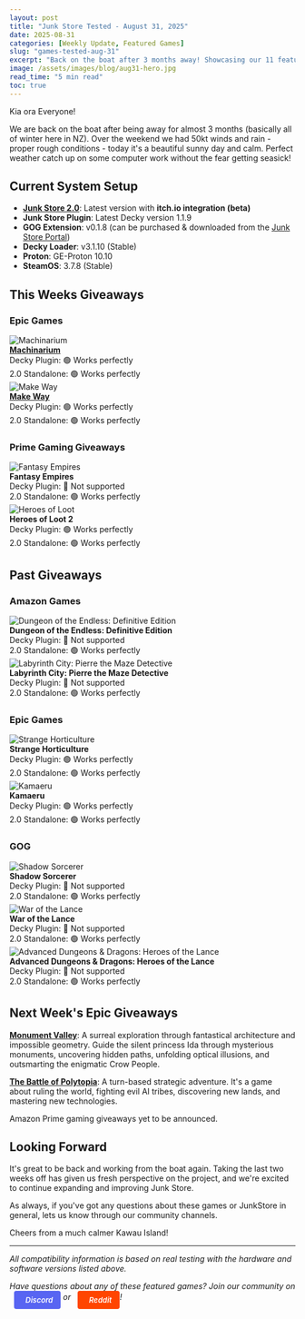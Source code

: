 ```yaml
---
layout: post
title: "Junk Store Tested - August 31, 2025"
date: 2025-08-31
categories: [Weekly Update, Featured Games]
slug: "games-tested-aug-31"
excerpt: "Back on the boat after 3 months away! Showcasing our 11 featured games that work brilliantly on Steam Deck - from Epic's indie gems to GOG classics and Amazon surprises."
image: /assets/images/blog/aug31-hero.jpg
read_time: "5 min read"
toc: true
---
```


Kia ora Everyone! 

We are back on the boat after being away for almost 3 months (basically all of winter here in NZ). Over the weekend we had 50kt winds and rain - proper rough conditions - today it's a beautiful sunny day and calm. Perfect weather catch up on some computer work without the fear getting seasick!

## Current System Setup
* **<a href="/buy_now/">Junk Store 2.0</a>**: Latest version with **itch.io integration (beta)**
* **Junk Store Plugin**: Latest Decky version 1.1.9  
* **GOG Extension**: v0.1.8 (can be purchased & downloaded from the [Junk Store Portal](https://portal.junkstore.xyz/))
* **Decky Loader**: v3.1.10 (Stable)
* **Proton**: GE-Proton 10.10
* **SteamOS**: 3.7.8 (Stable)

## This Weeks  Giveaways
### Epic Games

<div class="game-entry">
  <img src="https://images.gog.com/c6bca2ad6e957c82422932faaf98f9f273976fc1b9acc30c33a347d85099b3e1.jpg?namespace=gamesdb" alt="Machinarium" class="game-thumbnail">
  <div class="game-details">
    <strong><a href="https://store.epicgames.com/en-US/p/machinarium-5e6c71" target="_blank">Machinarium</a></strong>
    <div class="compatibility-info">
      <div class="compatibility-line">Decky Plugin: 🟢 Works perfectly</div>
      <div class="compatibility-line">2.0 Standalone: 🟢 Works perfectly</div>
    </div>
  </div>
</div>

<div class="game-entry">
  <img src="https://images.gog.com/1e68c542d43427da6716a2cfc530a97024c9582ce11853f5fd67c617f028f140.jpg?namespace=gamesdb" alt="Make Way" class="game-thumbnail">
  <div class="game-details">
    <strong><a href="https://store.epicgames.com/en-US/p/make-way-bddf5f" target="_blank">Make Way</a></strong>
    <div class="compatibility-info">
      <div class="compatibility-line">Decky Plugin: 🟢 Works perfectly</div>
      <div class="compatibility-line">2.0 Standalone: 🟢 Works perfectly</div>
    </div>
  </div>
</div>

### Prime Gaming Giveaways

<div class="game-entry">
  <img src="https://images.gog.com/3231386d62f8187b649c5e42517b5d6bf6b789f0ca1e235d706a9b675ac274a3.jpg?namespace=gamesdb" alt="Fantasy Empires" class="game-thumbnail">
  <div class="game-details">
    <strong>Fantasy Empires</strong>
    <div class="compatibility-info">
      <div class="compatibility-line">Decky Plugin: 🔴 Not supported</div>
      <div class="compatibility-line">2.0 Standalone: 🟢 Works perfectly</div>
    </div>
  </div>
</div>

<div class="game-entry">
  <img src="https://images.gog.com/2e6ddbe2207a03033ac1e054e85ea47df071471275198f2ae08de1ccc2a21594.jpg?namespace=gamesdb" alt="Heroes of Loot" class="game-thumbnail">
  <div class="game-details">
    <strong>Heroes of Loot 2</strong>
    <div class="compatibility-info">
      <div class="compatibility-line">Decky Plugin: 🟢 Works perfectly</div>
      <div class="compatibility-line">2.0 Standalone: 🟢 Works perfectly</div>
    </div>
  </div>
</div>

## Past Giveaways
### Amazon Games

<div class="game-entry">
  <img src="https://images.gog.com/532c5d953dce14ea2623833bf97ecdda3e63599cb3103694753c3f3abb85e65b.jpg?namespace=gamesdb" alt="Dungeon of the Endless: Definitive Edition" class="game-thumbnail">
  <div class="game-details">
    <strong>Dungeon of the Endless: Definitive Edition</strong>
    <div class="compatibility-info">
      <div class="compatibility-line">Decky Plugin: 🔴 Not supported</div>
      <div class="compatibility-line">2.0 Standalone: 🟢 Works perfectly</div>
    </div>
  </div>
</div>

<div class="game-entry">
  <img src="https://images.gog.com/301995a20037fce69a676849409b579d54105ecda91a64e65942bbc27384e7af.jpg?namespace=gamesdb" alt="Labyrinth City: Pierre the Maze Detective" class="game-thumbnail">
  <div class="game-details">
    <strong>Labyrinth City: Pierre the Maze Detective</strong>
    <div class="compatibility-info">
      <div class="compatibility-line">Decky Plugin: 🔴 Not supported</div>
      <div class="compatibility-line">2.0 Standalone: 🟢 Works perfectly</div>
    </div>
  </div>
</div>

### Epic Games

<div class="game-entry">
  <img src="https://images.gog.com/9ef214fd189fdcd12ec9707ec516e21b896c3e039e0c6399091da8c4246c9506.jpg?namespace=gamesdb" alt="Strange Horticulture" class="game-thumbnail">
  <div class="game-details">
    <strong>Strange Horticulture</strong>
    <div class="compatibility-info">
      <div class="compatibility-line">Decky Plugin: 🟢 Works perfectly</div>
      <div class="compatibility-line">2.0 Standalone: 🟢 Works perfectly</div>
    </div>
  </div>
</div>

<div class="game-entry">
  <img src="https://images.gog.com/19a50bf51b1bbd5dc88499ecc8c54b894dcbf51f1a8adb9f0ad889f97a47c788.jpg?namespace=gamesdb" alt="Kamaeru" class="game-thumbnail">
  <div class="game-details">
    <strong>Kamaeru</strong>
    <div class="compatibility-info">
      <div class="compatibility-line">Decky Plugin: 🟢 Works perfectly</div>
      <div class="compatibility-line">2.0 Standalone: 🟢 Works perfectly</div>
    </div>
  </div>
</div>

### GOG

<div class="game-entry">
  <img src="https://images.gog.com/d074ec00ebbc412abc9f6dc1666ccfc22a864f9cbe64ca20803a6a08469b9377.jpg?namespace=gamesdb" alt="Shadow Sorcerer" class="game-thumbnail">
  <div class="game-details">
    <strong>Shadow Sorcerer</strong>
    <div class="compatibility-info">
      <div class="compatibility-line">Decky Plugin: 🔴 Not supported</div>
      <div class="compatibility-line">2.0 Standalone: 🟢 Works perfectly</div>
    </div>
  </div>
</div>

<div class="game-entry">
  <img src="https://images.gog.com/bd17b3a723a89c74dfeebaebad6d8b3ff969cfacb772ebb19646d8e5f8cfabb3.jpg?namespace=gamesdb" alt="War of the Lance" class="game-thumbnail">
  <div class="game-details">
    <strong>War of the Lance</strong>
    <div class="compatibility-info">
      <div class="compatibility-line">Decky Plugin: 🔴 Not supported</div>
      <div class="compatibility-line">2.0 Standalone: 🟢 Works perfectly</div>
    </div>
  </div>
</div>

<div class="game-entry">
  <img src="https://images.gog.com/9117dee5ff36ea6876f33cf2594e0a40a01a8689fa12605777c723fe50f938f5.jpg?namespace=gamesdb" alt="Advanced Dungeons & Dragons: Heroes of the Lance" class="game-thumbnail">
  <div class="game-details">
    <strong>Advanced Dungeons & Dragons: Heroes of the Lance</strong>
    <div class="compatibility-info">
      <div class="compatibility-line">Decky Plugin: 🔴 Not supported</div>
      <div class="compatibility-line">2.0 Standalone: 🟢 Works perfectly</div>
    </div>
  </div>
</div>

## Next Week's Epic Giveaways

**<a href="https://store.epicgames.com/en-US/p/monument-valley-1d99d3" target="_blank">Monument Valley</a>**: A surreal exploration through fantastical architecture and impossible geometry. Guide the silent princess Ida through mysterious monuments, uncovering hidden paths, unfolding optical illusions, and outsmarting the enigmatic Crow People.

**<a href="https://store.epicgames.com/en-US/p/the-battle-of-polytopia-12fed6" target="_blank">The Battle of Polytopia</a>**: A turn-based strategic adventure. It's a game about ruling the world, fighting evil AI tribes, discovering new lands, and mastering new technologies.

Amazon Prime gaming giveaways yet to be announced.

## Looking Forward

It's great to be back and working from the boat again. Taking the last two weeks off has given us fresh perspective on the project, and we're excited to continue expanding and improving Junk Store.

As always, if you've got any questions about these games or JunkStore in general, lets us know through our community channels. 

Cheers from a much calmer Kawau Island!

---

*All compatibility information is based on real testing with the hardware and software versions listed above.*

*Have questions about any of these featured games? Join our community on <a href="https://discord.gg/6mRUhR6Teh" target="_blank" rel="noopener" class="community-btn discord-btn"><i class="fab fa-discord" style="margin-right: 6px;"></i>Discord</a> or <a href="https://www.reddit.com/r/JunkStore" target="_blank" rel="noopener" class="community-btn reddit-btn"><i class="fab fa-reddit" style="margin-right: 6px;"></i>Reddit</a>!*

<style>
/* Left-side TOC experiment */
.page__content {
  position: relative;
  max-width: none !important;
  margin: 0 auto;
  padding-left: 280px !important; /* Make room for left TOC */
}

.toc {
  position: fixed !important;
  top: 120px !important;
  left: 20px !important;
  width: 240px !important;
  max-height: calc(100vh - 140px) !important;
  overflow-y: auto !important;
  background: rgba(0, 0, 0, 0.9) !important;
  border: 1px solid #333 !important;
  border-radius: 8px !important;
  padding: 20px !important;
  z-index: 1000 !important;
}

.toc__title {
  color: #ffa366 !important;
  font-size: 16px !important;
  font-weight: 600 !important;
  margin-bottom: 15px !important;
}

.toc__menu a {
  color: #e0e0e0 !important;
  text-decoration: none !important;
  font-size: 14px !important;
  line-height: 1.4 !important;
  padding: 4px 0 !important;
  display: block !important;
}

.toc__menu a:hover {
  color: #ffa366 !important;
}

.toc__menu .active a {
  color: #ffa366 !important;
  font-weight: 600 !important;
}

/* Mobile - hide left TOC */
@media (max-width: 1024px) {
  .page__content {
    padding-left: 20px !important;
  }
  
  .toc {
    display: none !important;
  }
}

.community-btn {
  display: inline-flex;
  align-items: center;
  padding: 6px 12px;
  border-radius: 4px;
  text-decoration: none;
  font-weight: 600;
  font-size: 13px;
  transition: all 0.2s ease;
  border: 2px solid transparent;
  margin-left: 8px;
  color: white !important;
}

.discord-btn {
  background: #5865f2;
}

.reddit-btn {
  background: #ff4500;
}

.community-btn:hover {
  transform: translateY(-1px);
  box-shadow: 0 4px 12px rgba(0, 0, 0, 0.3);
  text-decoration: none;
  color: white !important;
  opacity: 0.9;
}
</style>